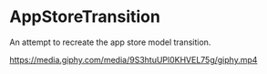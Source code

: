 # AppStoreTransition


An attempt to recreate the app store model transition.


https://media.giphy.com/media/9S3htuUPl0KHVEL75g/giphy.mp4
